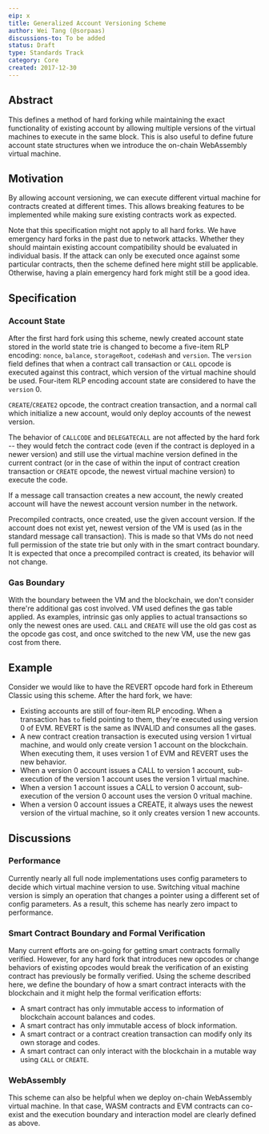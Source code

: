 ```yaml
---
eip: x
title: Generalized Account Versioning Scheme
author: Wei Tang (@sorpaas)
discussions-to: To be added
status: Draft
type: Standards Track
category: Core
created: 2017-12-30
---
```


## Abstract

This defines a method of hard forking while maintaining the exact functionality of existing account by allowing multiple versions of the virtual machines to execute in the same block. This is also useful to define future account state structures when we introduce the on-chain WebAssembly virtual machine.

## Motivation

By allowing account versioning, we can execute different virtual machine for contracts created at different times. This allows breaking features to be implemented while making sure existing contracts work as expected.

Note that this specification might not apply to all hard forks. We have emergency hard forks in the past due to network attacks. Whether they should maintain existing account compatibility should be evaluated in individual basis. If the attack can only be executed once against some particular contracts, then the scheme defined here might still be applicable. Otherwise, having a plain emergency hard fork might still be a good idea.

## Specification

### Account State

After the first hard fork using this scheme, newly created account state stored in the world state trie is changed to become a five-item RLP encoding: `nonce`, `balance`, `storageRoot`, `codeHash` and `version`. The `version` field defines that when a contract call transaction or `CALL` opcode is executed against this contract, which version of the virtual machine should be used. Four-item RLP encoding account state are considered to have the `version` 0.

`CREATE`/`CREATE2` opcode, the contract creation transaction, and a normal call which initialize a new account, would only deploy accounts of the newest version.

The behavior of `CALLCODE` and `DELEGATECALL` are not affected by the hard fork -- they would fetch the contract code (even if the contract is deployed in a newer version) and still use the virtual machine version defined in the current contract (or in the case of within the input of contract creation transaction or `CREATE` opcode, the newest virtual machine version) to execute the code.

If a message call transaction creates a new account, the newly created account will have the newest account version number in the network.

Precompiled contracts, once created, use the given account version. If the account does not exist yet, newest version of the VM is used (as in the standard message call transaction). This is made so that VMs do not need full permission of the state trie but only with in the smart contract boundary. It is expected that once a precompiled contract is created, its behavior will not change.

### Gas Boundary

With the boundary between the VM and the blockchain, we don't consider there're additional gas cost involved. VM used defines the gas table applied. As examples, intrinsic gas only applies to actual transactions so only the newest ones are used. `CALL` and `CREATE` will use the old gas cost as the opcode gas cost, and once switched to the new VM, use the new gas cost from there.

## Example

Consider we would like to have the REVERT opcode hard fork in Ethereum Classic using this scheme. After the hard fork, we have:

* Existing accounts are still of four-item RLP encoding. When a transaction has `to` field pointing to them, they're executed using version 0 of EVM. REVERT is the same as INVALID and consumes all the gases.
* A new contract creation transaction is executed using version 1 virtual machine, and would only create version 1 account on the blockchain. When executing them, it uses version 1 of EVM and REVERT uses the new behavior.
* When a version 0 account issues a CALL to version 1 account, sub-execution of the version 1 account uses the version 1 virtual machine.
* When a version 1 account issues a CALL to version 0 account, sub-execution of the version 0 account uses the version 0 vritual machine.
* When a version 0 account issues a CREATE, it always uses the newest version of the virtual machine, so it only creates version 1 new accounts.

## Discussions

### Performance

Currently nearly all full node implementations uses config parameters to decide which virtual machine version to use. Switching vitual machine version is simply an operation that changes a pointer using a different set of config parameters. As a result, this scheme has nearly zero impact to performance.

### Smart Contract Boundary and Formal Verification

Many current efforts are on-going for getting smart contracts formally verified. However, for any hard fork that introduces new opcodes or change behaviors of existing opcodes would break the verification of an existing contract has previously be formally verified. Using the scheme described here, we define the boundary of how a smart contract interacts with the blockchain and it might help the formal verification efforts:

* A smart contract has only immutable access to information of blockchain account balances and codes.
* A smart contract has only immutable access of block information.
* A smart contract or a contract creation transaction can modify only its own storage and codes.
* A smart contract can only interact with the blockchain in a mutable way using `CALL` or `CREATE`.

### WebAssembly

This scheme can also be helpful when we deploy on-chain WebAssembly virtual machine. In that case, WASM contracts and EVM contracts can co-exist and the execution boundary and interaction model are clearly defined as above.
